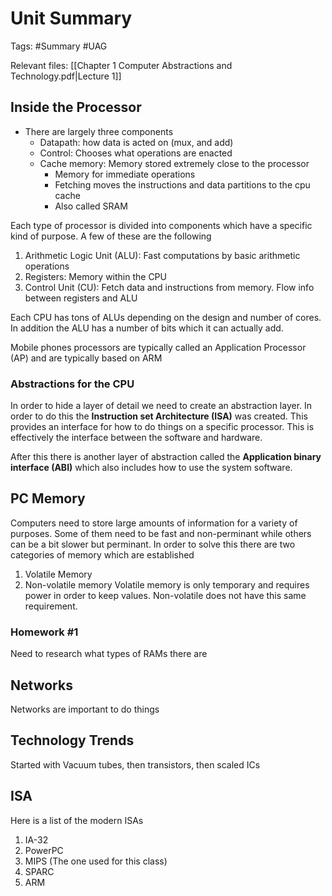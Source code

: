 # Unit Summary
Tags: #Summary #UAG

Relevant files: [[Chapter 1 Computer Abstractions and Technology.pdf|Lecture 1]]

## Inside the Processor
- There are largely three components
	- Datapath: how data is acted on (mux, and add)
	- Control: Chooses what operations are enacted
	- Cache memory: Memory stored extremely close to the processor
		- Memory for immediate operations
		- Fetching moves the instructions and data partitions to the cpu cache
		- Also called SRAM

Each type of processor is divided into components which have a specific kind of purpose. A few of these are the following
1. Arithmetic Logic Unit (ALU): Fast computations by basic arithmetic operations
2. Registers: Memory within the CPU
3. Control Unit (CU): Fetch data and instructions from memory. Flow info between registers and ALU

Each CPU has tons of ALUs depending on the design and number of cores. In addition the ALU has a number of bits which it can actually add.

Mobile phones processors are typically called an Application Processor (AP) and are typically based on ARM

### Abstractions for the CPU
In order to hide a layer of detail we need to create an abstraction layer. In order to do this the **Instruction set Architecture (ISA)** was created. This provides an interface for how to do things on a specific processor. This is effectively the interface between the software and hardware.

After this there is another layer of abstraction called the **Application binary interface (ABI)** which also includes how to use the system software.

## PC Memory
Computers need to store large amounts of information for a variety of purposes. Some of them need to be fast and non-perminant while others can be a bit slower but perminant. In order to solve this there are two categories of memory which are established
1. Volatile Memory
2. Non-volatile memory
Volatile memory is only temporary and requires power in order to keep values. Non-volatile does not have this same requirement.

### Homework #1
Need to research what types of RAMs there are

## Networks
Networks are important to do things

## Technology Trends
Started with Vacuum tubes, then transistors, then scaled ICs

## ISA
Here is a list of the modern ISAs
1. IA-32
2. PowerPC
3. MIPS (The one used for this class)
4. SPARC
5. ARM